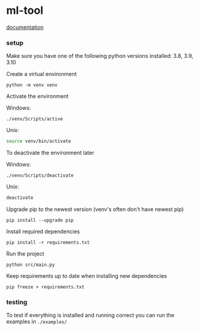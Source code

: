 # ml-tool

[documentation](./doc/README.md)

### setup
Make sure you have one of the following python versions installed: 3.8, 3.9, 3.10

Create a virtual environment
```
python -m venv venv
```

Activate the environment

Windows:
```
./venv/Scripts/active
```
Unix:
```zsh
source venv/bin/activate
```

To deactivate the environment later

Windows:
```
./venv/Scripts/deactivate
```
Unix:
```zsh
deactivate
```

Upgrade pip to the newest version
(venv's often don't have newest pip)
```
pip install --upgrade pip
```

Install required dependencies
```
pip install -r requirements.txt
```

Run the project
```
python src/main.py
```

Keep requirements up to date when installing new dependencies
```
pip freeze > requirements.txt
```

### testing
To test if everything is installed and running correct you can run the examples in `./examples/`
